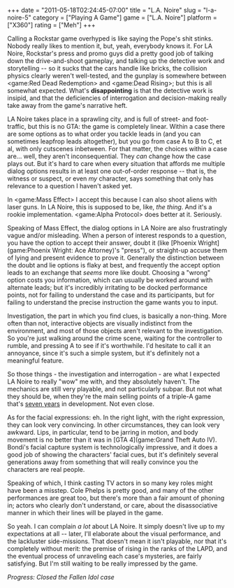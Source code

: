 +++
date = "2011-05-18T02:24:45-07:00"
title = "L.A. Noire"
slug = "l-a-noire-5"
category = ["Playing A Game"]
game = ["L.A. Noire"]
platform = ["X360"]
rating = ["Meh"]
+++

Calling a Rockstar game overhyped is like saying the Pope's shit stinks.  Nobody really likes to mention it, but, yeah, everybody knows it.  For LA Noire, Rockstar's press and promo guys did a pretty good job of talking down the drive-and-shoot gameplay, and talking up the detective work and storytelling -- so it sucks that the cars handle like bricks, the collision physics clearly weren't well-tested, and the gunplay is somewhere between <game:Red Dead Redemption> and <game:Dead Rising>; but this is all somewhat expected.  What's <b>disappointing</b> is that the detective work is insipid, and that the deficiencies of interrogation and decision-making really take away from the game's narrative heft.

LA Noire takes place in a sprawling city, and is full of street- and foot-traffic, but this is no GTA: the game is completely linear.  Within a case there are some options as to what order you tackle leads in (and you can sometimes leapfrop leads altogether), but you go from case A to B to C, et al, with only cutscenes inbetween.  For that matter, the choices within a case are... well, they aren't inconsequential.  They <i>can</i> change how the case plays out.  But it's hard to care when every situation that affords me multiple dialog options results in at least one out-of-order response -- that is, the witness or suspect, or even <i>my</i> character, says something that only has relevance to a question I haven't asked yet.

In <game:Mass Effect> I accept this because I can also shoot aliens with laser guns.  In LA Noire, this is supposed to be, like, <i>the thing</i>.  And it's a rookie implementation.  <game:Alpha Protocol> does better at it.  Seriously.

Speaking of Mass Effect, the dialog options in LA Noire are also frustratingly vague and/or misleading.  When a person of interest responds to a question, you have the option to accept their answer, doubt it (like [Phoenix Wright](game:Phoenix Wright: Ace Attorney)'s "press"), or straight-up accuse them of lying and present evidence to prove it.  Generally the distinction between the doubt and lie options is flaky at best, and frequently the accept option leads to an exchange that <i>seems</i> more like doubt.  Choosing a "wrong" option costs you information, which can usually be worked around with alternate leads; but it's incredibly irritating to be docked performance points, not for failing to understand the case and its participants, but for failing to understand the precise instruction the game wants you to input.

Investigation, the part in which you find clues, is basically a non-thing.  More often than not, interactive objects are visually indistinct from the environment, and most of those objects aren't relevant to the investigation.  So you're just walking around the crime scene, waiting for the controller to rumble, and pressing A to see if it's worthwhile.  I'd hesitate to call it an annoyance, since it's such a simple system, but it's definitely not a meaningful feature.

So those things - the investigation and interrogation - are what I expected LA Noire to really "wow" me with, and they absolutely haven't.  The mechanics are still very playable, and not particularly subpar.  But not what they should be, when they're the main selling points of a triple-A game that's <a href="http://en.wikipedia.org/wiki/LA_Noire#Development">seven years</a> in development.  Not even close.

As for the facial expressions: eh.  In the right light, with the right expression, they can look very convincing.  In other circumstances, they can look very awkward.  Lips, in particular, tend to be jarring in motion, and body movement is no better than it was in [GTA 4](game:Grand Theft Auto IV).  Bondi's facial capture system is technologically impressive, and it does a good job of showing the characters' facial cues, but it's definitely several generations away from something that will really convince you the characters are real people.

Speaking of which, I think casting TV actors in so many key roles might have been a misstep.  Cole Phelps is pretty good, and many of the other performances are great too, but there's more than a fair amount of phoning in; actors who clearly don't understand, or care, about the disassociative manner in which their lines will be played in the game.

So yeah.  I can complain <i>a lot</i> about LA Noire.  It simply doesn't live up to my expectations at all -- later, I'll elaborate about the visual performance, and the lackluster side-missions.  That doesn't mean it isn't playable, nor that it's completely without merit: the premise of rising in the ranks of the LAPD, and the eventual process of unraveling each case's mysteries, are fairly satisfying.  But I'm still waiting to be really impressed by the game.

<i>Progress: Closed the Fallen Idol case</i>